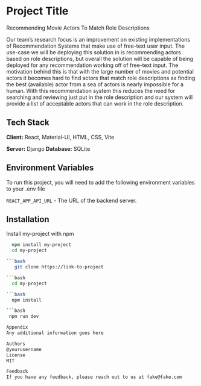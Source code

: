 # Project Title
Recommending Movie Actors To Match Role Descriptions

Our team’s research focus is an improvement on existing implementations of Recommendation Systems that make use of free-text user input. The use-case we will be deploying this solution in is recommending actors based on role descriptions, but overall the solution will be capable of being deployed for any recommendation working off of free-text input. The motivation behind this is that with the large number of movies and potential actors it becomes hard to find actors that match role descriptions as finding the best (available) actor from a sea of actors is nearly impossible for a human. With this recommendation system this reduces the need for searching and reviewing just put in the role description and our system will provide a list of acceptable actors that can work in the role description.

## Tech Stack

**Client:** React, Material-UI, HTML, CSS, Vite

**Server:** Django
**Database:** SQLite

## Environment Variables

To run this project, you will need to add the following environment variables to your .env file

`REACT_APP_API_URL` - The URL of the backend server.

## Installation

Install my-project with npm

```bash
  npm install my-project
  cd my-project

```bash
   git clone https://link-to-project

```bash
  cd my-project

```bash
  npm install

```bash
 npm run dev

Appendix
Any additional information goes here

Authors
@yourusername
License
MIT

Feedback
If you have any feedback, please reach out to us at fake@fake.com







